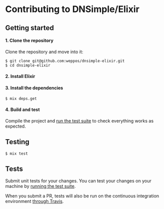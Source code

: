 # Contributing to DNSimple/Elixir

## Getting started

#### 1. Clone the repository

Clone the repository and move into it:

```shell
$ git clone git@github.com:weppos/dnsimple-elixir.git
$ cd dnsimple-elixir
```

#### 2. Install Elixir

#### 3. Install the dependencies

```shell
$ mix deps.get
```

#### 4. Build and test

Compile the project and [run the test suite](#testing) to check everything works as expected.


## Testing

```shell
$ mix test
```


## Tests

Submit unit tests for your changes. You can test your changes on your machine by [running the test suite](#testing).

When you submit a PR, tests will also be run on the continuous integration environment [through Travis](https://travis-ci.com/aetrion/dnsimple-php).
